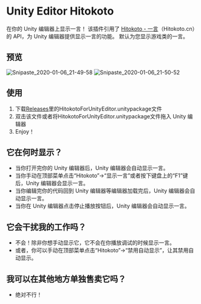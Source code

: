 # Unity Editor Hitokoto
在你的 Unity 编辑器上显示一言！
该插件引用了 <a href="https://hitokoto.cn" target="_blank">Hitokoto - 一言</a>（Hitokoto.cn）的 API，为 Unity 编辑器提供显示一言的功能。
默认为您显示游戏类的一言。

## 预览
![Snipaste_2020-01-06_21-49-58](https://user-images.githubusercontent.com/8389962/71822353-9f779800-30cf-11ea-9e85-f26957e90b12.png)
![Snipaste_2020-01-06_21-50-52](https://user-images.githubusercontent.com/8389962/71822445-d188fa00-30cf-11ea-92c1-066ff6914007.png)

## 使用
1. 下载[Releases](https://github.com/Sonic853/Unity-Editor-Hitokoto/releases)里的HitokotoForUnityEditor.unitypackage文件
2. 双击该文件或者将HitokotoForUnityEditor.unitypackage文件拖入 Unity 编辑器
3. Enjoy！

## 它在何时显示？
* 当你打开完你的 Unity 编辑器后，Unity 编辑器会自动显示一言。
* 当你手动在顶部菜单点击“Hitokoto”→“显示一言”或者按下键盘上的“F1”键后，Unity 编辑器会显示一言。
* 当你编辑完你的代码回到 Unity 编辑器等编辑器加载完后，Unity 编辑器会自动显示一言。
* 当你在 Unity 编辑器点击停止播放按钮后，Unity 编辑器会自动显示一言。

## 它会干扰我的工作吗？
* 不会！除非你想手动显示它，它不会在你播放调试的时候显示一言。
* 或者，你可以手动在顶部菜单点击“Hitokoto”→“禁用自动显示”，让其禁用自动显示。

## 我可以在其他地方单独售卖它吗？
* 绝对不行！
